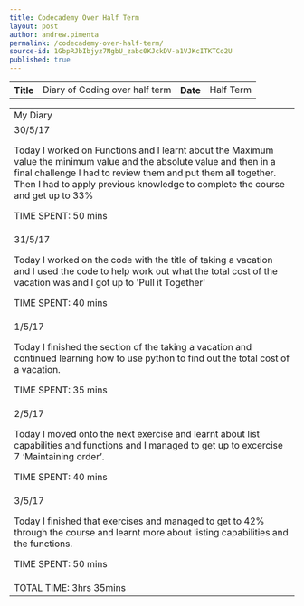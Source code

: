 ```yaml
---
title: Codecademy Over Half Term
layout: post
author: andrew.pimenta
permalink: /codecademy-over-half-term/
source-id: 1GbpRJbIbjyz7NgbU_zabc0KJckDV-a1VJKcITKTCo2U
published: true
---
```

<table>
  <tr>
    <th>Title</th>
    <td>Diary of Coding over half term</td>
    <th>Date</th>
    <td>Half Term</td>
  </tr>
</table>


<table>
  <tr>
    <td>My Diary</td>
  </tr>
  <tr>
    <td>30/5/17

Today I worked on Functions and I learnt about the Maximum value the minimum value and the absolute value and then in a final challenge I had to review them and put them all together. Then I had to apply previous knowledge to complete the course and get up to 33% 

TIME SPENT: 50 mins
</td>
  </tr>
  <tr>
    <td>31/5/17

Today I worked on the code with the title of taking a vacation and I used the code to help work out what the total cost of the vacation was and I got up to 'Pull it Together'

TIME SPENT: 40 mins 

</td>
  </tr>
  <tr>
    <td>1/5/17

Today I finished the section of the taking a vacation and continued learning how to use python to find out the total cost of a vacation.

TIME SPENT: 35 mins
</td>
  </tr>
  <tr>
    <td>2/5/17

Today I moved onto the next exercise and learnt about list capabilities and functions and I managed to get up to excercise 7 ‘Maintaining order’.

TIME SPENT: 40 mins
</td>
  </tr>
  <tr>
    <td>3/5/17

Today I finished that exercises and managed to get to 42% through the course and learnt more about listing capabilities and the functions.

TIME SPENT: 50 mins
</td>
  </tr>
  <tr>
    <td>TOTAL TIME: 3hrs 35mins</td>
  </tr>
</table>


